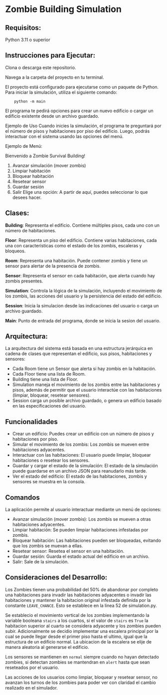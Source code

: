 # Zombie Building Simulation

## Requisitos:
Python 3.11 o superior

## Instrucciones para Ejecutar:

Clona o descarga este repositorio.

Navega a la carpeta del proyecto en tu terminal.

El proyecto está configurado para ejecutarse como un paquete de Python. Para iniciar la simulación, utiliza el siguiente comando:

```
    python -m main
```

El programa te pedirá opciones para crear un nuevo edificio o cargar un edificio existente desde un archivo guardado.

Ejemplo de Uso
Cuando inicies la simulación, el programa te preguntará por el número de pisos y habitaciones por piso del edificio. Luego, podrás interactuar con el sistema usando las opciones del menú.

Ejemplo de Menú:

Bienvenido a Zombie Survival Building!

1. Avanzar simulación (mover zombis)
2. Limpiar habitación
3. Bloquear habitación
4. Resetear sensor
5. Guardar sesión
6. Salir
Elige una opción:
A partir de aquí, puedes seleccionar lo que desees hacer.

## Clases:
**Building**: Representa el edificio. Contiene múltiples pisos, cada uno con un número de habitaciones.

**Floor**: Representa un piso del edificio. Contiene varias habitaciones, cada una con características como el estado de los zombis, escaleras y bloqueos.

**Room**: Representa una habitación. Puede contener zombis y tiene un sensor para alertar de la presencia de zombis.

**Sensor**: Representa el sensor en cada habitación, que alerta cuando hay zombis presentes.

**Simulation**: Controla la lógica de la simulación, incluyendo el movimiento de los zombis, las acciones del usuario y la persistencia del estado del edificio.

**Session**: Inicia la simulacion desde las indicaciones del usuario o carga un archivo guardado.

**Main**: Punto de entrada del programa, donde se inicia la sesion del usuario.

## Arquitectura:
La arquitectura del sistema está basada en una estructura jerárquica en cadena de clases que representan el edificio, sus pisos, habitaciones y sensores:

- Cada Room tiene un Sensor que alerta si hay zombis en la habitación.
- Cada Floor tiene una lista de Room.
- Building tiene una lista de Floor.
- Simulation maneja el movimiento de los zombis entre las habitaciones y pisos, además de permitir que el usuario interactúe con las habitaciones (limpiar, bloquear, resetear sensores).
- Session carga un posible archivo guardado, o genera un edificio basado en las especificaciones del usuario.

## Funcionalidades

- Crear un edificio: Puedes crear un edificio con un número de pisos y habitaciones por piso.
- Simular el movimiento de los zombis: Los zombis se mueven entre habitaciones adyacentes.
- Interactuar con las habitaciones: El usuario puede limpiar, bloquear habitaciones o resetear los sensores.
- Guardar y cargar el estado de la simulación: El estado de la simulación puede guardarse en un archivo JSON para reanudarlo más tarde.
- Ver el estado del edificio: El estado de las habitaciones, zombis y sensores se muestra en la consola.

## Comandos
La aplicación permite al usuario interactuar mediante un menú de opciones:

- Avanzar simulación (mover zombis): Los zombis se mueven a otras habitaciones adyacentes.
- Limpiar habitación: Se pueden limpiar habitaciones infestadas por zombis.
- Bloquear habitación: Las habitaciones pueden ser bloqueadas, evitando que los zombis se muevan a ellas.
- Resetear sensor: Resetea el sensor en una habitación.
- Guardar sesión: Guarda el estado actual del edificio en un archivo.
- Salir: Sale de la simulación.

## Consideraciones del Desarrollo:

Los Zombies tienen una probabilidad del 50% de abandonar por completo una habitaciones para invadir las habitaciones adyacentes o invadir las habitaciones y mantener la habitacion original infestada definida por la constante `LEAVE_CHANCE`.
Esto se establece en la linea 52 de simulation.py.

Se establecio el movimiento vertical de los zombies implementando la variable booleana `stairs` a los cuartos, si el valor de `stairs` es `True` la habitacion superior al cuarto se considera adyacente y los zombies pueden subir. Adicionalmente se decidio implementar una escalera principal por la cual se puede llegar desde el primer piso hasta el ultimo, igual que la estructura de un edificio normal. La ubicacion de la escalera se elije de manera aleatoria al generarse el edificio.

Los sensores se mantienen en `normal` siempre cuando no hayan detectado zombies, si detectan zombies se mantendran en `alert` hasta que sean reseteados por el usuario.

Las acciones de los usuarios como limpiar, bloquear y resetear sensor, no avanzan los turnos de los zombies para poder ver con claridad el cambio realizado en el simulador.